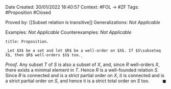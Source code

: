 <br />
<br />

Date Created: 30/01/2022 18:40:57
Context: #FOL $\to$ #ZF
Tags: #Proposition #Closed 

Proved by: [[Subset relation is transitive]]
Generalizations: _Not Applicable_

Examples: _Not Applicable_
Counterexamples: _Not Applicable_

``` ad-Proposition
title: Proposition.

_Let $X$ be a set and let $R$ be a well-order on $X$. If $S\subseteq X$, then $R$ well-orders $S$ too._

```

_Proof_. Any subset $T$ of $S$ is also a subset of $X$, and, since $R$ well-orders $X$, there exists a minimal element in $T$. Hence $R$ is a well-founded relation $S$. Since $R$ is connected and is a strict partial order on $X$, it is connected and is a strict partial order on $S$, and hence it is a strict total order on $S$ too.<span style="float:right;">$\blacksquare$</span>
